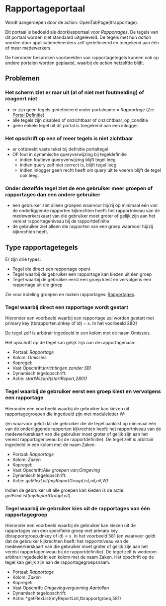 # Rapportageportaal

Wordt aangeroepen door de action: OpenTabPage(#rapportage).

Dit portaal is bedoeld als doorkiesportaal voor _Rapportages_.
De tegels van dit portaal worden niet standaard uitgeleverd. De tegels met hun _action_ worden door applicatiebeheerders zelf gedefinieerd en toegekend aan één of meer medewerkers.

De hieronder besproken voorbeelden van rapportagetegels kunnen ook op andere portalen worden geplaatst, waarbij de _action_ hetzelfde blijft.

## Problemen

### Het scherm ziet er raar uit (al of niet met foutmelding) of reageert niet

- er zijn geen tegels gedefinieerd onder portalname = _Rapportage_ (Zie [Portal Definitie](/instellen_inrichten/portaldefinitie/README.md))
- alle tegels zijn disabled of onzichtbaar of onzichtbaar_op_conditie
- geen enkele tegel uit dit portal is toegekend aan een inlogger.

### Het opschrift op een of meer tegels is niet zichtbaar

- er ontbreekt vaste tekst bij definitie portaltegel
- OF fout in dynamische queryverwijzing bij tegeldefinitie
  - indien foutieve queryverwijzing blijft tegel leeg
  - indien query zelf niet correct is, blijft tegel leeg
  - indien inlogger geen recht heeft om query uit te voeren blijft de tegel ook leeg.

### Onder dezelfde tegel ziet de ene gebruiker meer groepen of rapportages dan een andere gebruiker

- een gebruiker ziet alleen groepen waarvoor hij/zij op minimaal één van de onderliggende rapporten kijkrechten heeft: het rapportniveau van de medewerkerskaart van die gebruiker moet groter of gelijk zijn aan het vereist rapportageniveau bij de rapportdefinitie
- de gebruiker ziet alleen die rapporten van een groep waarvoor hij/zij kijkrechten heeft.

## Type rapportagetegels

Er zijn drie types:

- Tegel die direct een rapportage opent
- Tegel waarbij de gebruiker een rapportage kan kiezen uit één groep
- Tegel waarbij de gebruiker eerst een groep kiest en vervolgens een rapportage uit die groep

Zie voor indeling groepen en maken rapportages: [Rapportages](/instellen_inrichten/rapportages.md).

### Tegel waarbij direct een rapportage wordt gestart

Hieronder een voorbeeld waarbij een rapportage zal worden gestart met primary key (tbrapporten.dnkey of id) = x. In het voorbeeld 2801

De tegel zelf is arbitrair ingedeeld in een kolom met de naam Omissies.

Het opschrift op de tegel kan gelijk zijn aan de rapportagenaam.

- Portaal: _Rapportage_
- Kolom: _Omissies_
- Kopregel:
- Vast Opschrift:_Inrichtingen zonder SBI_
- Dynamisch tegelopschrift:
- Actie: _startWizard(startReport,2801)_

### Tegel waarbij de gebruiker eerst een groep kiest en vervolgens een rapportage

Hieronder een voorbeeld waarbij de gebruiker kan kiezen uit rapportagegroepen die ingedeeld zijn met moduleletter W:

(en waarvoor geldt dat de gebruiker die de tegel aanklikt op minimaal één van de onderliggende rapporten kijkrechten heeft: het rapportniveau van de medewerkerskaart van die gebruiker moet groter of gelijk zijn aan het vereist rapportageniveau bij de rapportdefinitie).
De tegel zelf is arbitrair ingedeeld in een kolom met de naam Zaken.

- Portaal: _Rapportage_
- Kolom: _Zaken_
- Kopregel:
- Vast Opschrift:_Alle groepen van;Omgeving_
- Dynamisch tegelopschrift:
- Actie: _getFlexList(myReportGroupList,nil,nil,W)_

Indien de gebruiker uit alle groepen kan kiezen is de actie: _getFlexList(myReportGroupList)_.

### Tegel waarbij de gebruiker kies uit de rapportages van één rapportagegroep

Hieronder een voorbeeld waarbij de gebruiker kan kiezen uit de rapportages van een specifieke groep met primary key (tbrapportgroep.dnkey of id) = x. In het voorbeeld 581
(en waarvoor geldt dat de gebruiker kijkrechten heeft: het rapportniveau van de medewerkerskaart van die gebruiker moet groter of gelijk zijn aan het vereist rapportageniveau bij de rapportdefinitie). De tegel zelf is wederom arbitrair ingedeeld in een kolom met de naam Zaken. Het opschrift op de tegel kan gelijk zijn aan de rapportagegroepsnaam.

- Portaal: _Rapportage_
- Kolom: _Zaken_
- Kopregel:
- Vast Opschrift: _Omgevingvergunning Aantallen_
- Dynamisch tegelopschrift:
- Actie: \*getFlexList(myReportList,tbrapportgroep,581)
